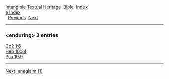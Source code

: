 [Intangible Textual Heritage](../../index)  [Bible](../index) 
[Index](index)   
[e Index](_e_)  
  [Previous](c03698)  [Next](c03700) 

------------------------------------------------------------------------

### &lt;enduring&gt; 3 entries

[Co2 1:6](../kjv/co2001.htm#006)  
[Heb 10:34](../kjv/heb010.htm#034)  
[Psa 19:9](../kjv/psa019.htm#009)  

------------------------------------------------------------------------

[Next: eneglaim (1)](c03700)
